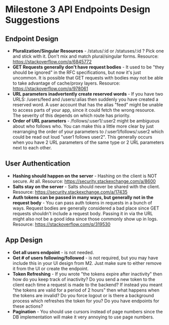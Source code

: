 # Milestone 3 API Endpoints Design Suggestions

## Endpoint Design
* **Pluralization/Singular Resources** - /status/:id or /statuses/:id ?  Pick one and stick with it. Don't mix and match plural/singular forms. Resource: https://stackoverflow.com/q/6845772
* **GET Requests generally don't have request bodies** - It used to be "they should be ignored" in the RFC specifications, but now it's just uncommon. It is possible that GET requests with bodies may not be able to take advantage of cache/proxy layers. Resource: https://stackoverflow.com/q/978061
* **URL parameters inadvertently create reserved words** - If you have two URLS: /users/feed and /users/:alias then suddenly you have created a reserved word. A user account that has the alias "feed" might be unable to access parts of your app, since it could fetch the wrong resource. The severity of this depends on which route has priority.
* **Order of URL parameters** - /follows/:user1/:user2 might be ambiguous about who follows who. You can make this a little more clear by just rearranging the order of your parameters to /:user1/follows/:user2 which could be read out loud "user1 follows user2". This generally occurs when you have 2 URL parameters of the same type or 2 URL parameters next to each other.

## User Authentication
* **Hashing should happen on the server** - Hashing on the client is NOT secure. At all. Resource: https://security.stackexchange.com/a/8600
* **Salts stay on the server** - Salts should never be shared with the client. Resource: https://security.stackexchange.com/a/17435
* **Auth tokens can be passed in many ways, but generally not in the request body** - You can pass auth tokens in requests in a bunch of ways. Request bodies are generally considered a bad place since GET requests shouldn't include a request body. Passing it in via the URL might also not be a good idea since those commonly show up in logs. Resource: https://stackoverflow.com/q/319530

## App Design 
* **Get all users endpoint** - is not needed.
* **Get # of users following/followed** - is not required, but you may have include this in your UI design from M2. Just make sure to either remove it from the UI or create the endpoint.
* **Token Refreshing** - If you wrote "the tokens expire after inactivity" then how do you keep track of inactivity? Do you send a new token to the client each time a request is made to the backend? If instead you meant "the tokens are valid for a period of 2 hours" then what happens when the tokens are invalid? Do you force logout or is there a background process which refreshes the token for you? Do you have endpoints for these actions?
* **Pagination** - You should use cursors instead of page numbers since the DB implementation will make it very annoying to use page numbers.
